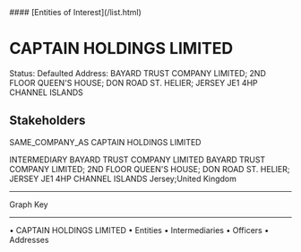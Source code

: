 <link rel="stylesheet" type="text/css" href="../../assets/style.css">
#### [Entities of Interest](/list.html)

# CAPTAIN HOLDINGS  LIMITED
Status: Defaulted
Address: BAYARD TRUST COMPANY LIMITED; 2ND FLOOR QUEEN'S HOUSE; DON ROAD ST. HELIER; JERSEY JE1 4HP CHANNEL ISLANDS

## Stakeholders
SAME_COMPANY_AS
CAPTAIN HOLDINGS LIMITED


INTERMEDIARY
BAYARD TRUST COMPANY LIMITED
BAYARD TRUST COMPANY LIMITED; 2ND FLOOR QUEEN'S HOUSE; DON ROAD ST. HELIER; JERSEY JE1 4HP CHANNEL ISLANDS
Jersey;United Kingdom




---



<div class="legend">
Graph Key
<hr>
<span class="focus">• CAPTAIN HOLDINGS  LIMITED</span>
<span class="entity">• Entities</span>
<span class="intermediary">• Intermediaries</span>
<span class="officer">• Officers</span>
<span class="address">• Addresses</span>
</div>


<img src="http://eoi-graphs.s3-website-eu-west-1.amazonaws.com/CAPTAIN_HOLDINGS__LIMITED.png" alt="">

